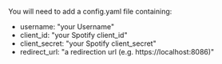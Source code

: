 You will need to add a config.yaml file containing:

- username: "your Username"
- client_id: "your Spotify client_id"
- client_secret: "your Spotify client_secret"
- redirect_url: "a redirection url (e.g. https://localhost:8086)"
